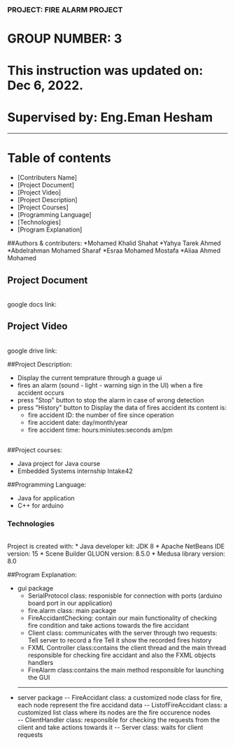 ### PROJECT: FIRE ALARM PROJECT 
# GROUP NUMBER: 3
# This instruction was updated on: Dec 6, 2022.
# Supervised by: Eng.Eman Hesham
************************
# Table of contents
   * [Contributers Name]
   * [Project Document] 
   * [Project Video]
   * [Project Description]
   * [Project Courses]
   * [Programming Language]
   * [Technologies]
   * [Program Explanation]
        
##Authors & contributers:
   *Mohamed Khalid Shahat
   *Yahya Tarek Ahmed
   *Abdelrahman Mohamed Sharaf
   *Esraa Mohamed Mostafa
   *Aliaa Ahmed Mohamed


## Project Document
   <br /> google docs link:


## Project Video
   <br /> google drive link:


##Project Description: 
   * Display the current temprature through a guage ui
   * fires an alarm (sound - light - warning sign in the UI) when a fire accident occurs
   * press "Stop" button to stop the alarm in case of wrong detection
   * press "History" button to Display the data of fires accident its content is:
       * fire accident ID: the number of fire since operation
       * fire accident date: day/month/year
       * fire accident time: hours:miniutes:seconds  am/pm


##
##Project courses:
   * Java project for Java course
   * Embedded Systems internship Intake42

 
##Programming Language: 
   * Java for application
   * C++ for arduino


### Technologies
   <br />Project is created with:
      * Java developer kit: JDK 8 
      * Apache NetBeans IDE version: 15
      * Scene Builder GLUON version: 8.5.0
      * Medusa library version: 8.0

##Program Explanation:

   * gui package
       * SerialProtocol class: responisble for connection with ports (arduino board port in our application)
       * fire.alarm class: main package
       * FireAccidantChecking: contain our main functionality of checking fire condition and take actions towards the fire accidant
       * Client class: communicates with the server through two requests:
           Tell server to record a fire 
           Tell it show the recorded fires history 
       * FXML Controller class:contains  the client thread and the main thread responsible for checking fire accidant and also the FXML objects handlers
       * FireAlarm class:contains the main method responsible for launching the GUI
       ******
   * server package
       -- FireAccidant class: a customized node class for fire, each node represent the fire accidand data 
       -- ListofFireAccidant class: a customized list class where its nodes are the fire occurence nodes  
       -- ClientHandler class: responsible for checking the requests from the client and take actions towards it
       -- Server class: waits for client requests
